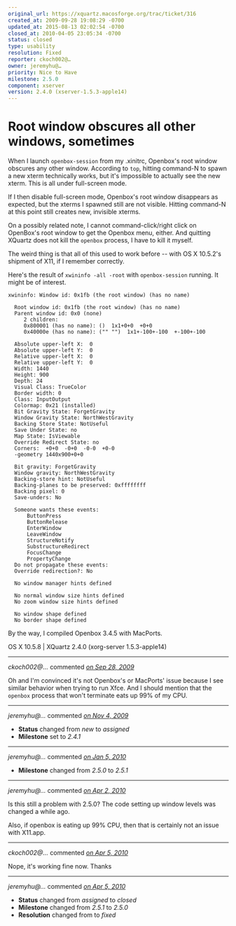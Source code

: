 ```yaml
---
original_url: https://xquartz.macosforge.org/trac/ticket/316
created_at: 2009-09-28 19:08:29 -0700
updated_at: 2015-08-13 02:02:54 -0700
closed_at: 2010-04-05 23:05:34 -0700
status: closed
type: usability
resolution: Fixed
reporter: ckoch002@…
owner: jeremyhu@…
priority: Nice to Have
milestone: 2.5.0
component: xserver
version: 2.4.0 (xserver-1.5.3-apple14)
---
```


Root window obscures all other windows, sometimes
=================================================


When I launch `openbox-session` from my .xinitrc, Openbox's root window obscures any other window. According to `top`, hitting command-N to spawn a new xterm technically works, but it's impossible to actually see the new xterm. This is all under full-screen mode.

If I then disable full-screen mode, Openbox's root window disappears as expected, but the xterms I spawned still are not visible. Hitting command-N at this point still creates new, invisible xterms.

On a possibly related note, I cannot command-click/right click on OpenBox's root window to get the Openbox menu, either. And quitting XQuartz does not kill the `openbox` process, I have to kill it myself.

The weird thing is that all of this used to work before -- with OS X 10.5.2's shipment of X11, if I remember correctly.

Here's the result of `xwininfo -all -root` with `openbox-session` running. It might be of interest.

    xwininfo: Window id: 0x1fb (the root window) (has no name)

      Root window id: 0x1fb (the root window) (has no name)
      Parent window id: 0x0 (none)
         2 children:
         0x800001 (has no name): ()  1x1+0+0  +0+0
         0x40000e (has no name): ("" "")  1x1+-100+-100  +-100+-100

      Absolute upper-left X:  0
      Absolute upper-left Y:  0
      Relative upper-left X:  0
      Relative upper-left Y:  0
      Width: 1440
      Height: 900
      Depth: 24
      Visual Class: TrueColor
      Border width: 0
      Class: InputOutput
      Colormap: 0x21 (installed)
      Bit Gravity State: ForgetGravity
      Window Gravity State: NorthWestGravity
      Backing Store State: NotUseful
      Save Under State: no
      Map State: IsViewable
      Override Redirect State: no
      Corners:  +0+0  -0+0  -0-0  +0-0
      -geometry 1440x900+0+0

      Bit gravity: ForgetGravity
      Window gravity: NorthWestGravity
      Backing-store hint: NotUseful
      Backing-planes to be preserved: 0xffffffff
      Backing pixel: 0
      Save-unders: No

      Someone wants these events:
          ButtonPress
          ButtonRelease
          EnterWindow
          LeaveWindow
          StructureNotify
          SubstructureRedirect
          FocusChange
          PropertyChange
      Do not propagate these events:
      Override redirection?: No

      No window manager hints defined

      No normal window size hints defined
      No zoom window size hints defined

      No window shape defined
      No border shape defined

By the way, I compiled Openbox 3.4.5 with MacPorts.

OS X 10.5.8 | XQuartz 2.4.0 (xorg-server 1.5.3-apple14)



---

*ckoch002@…* commented *[on Sep 28, 2009](https://xquartz.macosforge.org/trac/ticket/316#comment:1 "September 28, 2009 at 8:29 PM PDT")*

Oh and I'm convinced it's not Openbox's or MacPorts' issue because I see similar behavior when trying to run Xfce. And I should mention that the `openbox` process that won't terminate eats up 99% of my CPU.



---

*jeremyhu@…* commented *[on Nov 4, 2009](https://xquartz.macosforge.org/trac/ticket/316#comment:2 "November 4, 2009 at 6:50 PM PST")*

-   **Status** changed from *new* to *assigned*
-   **Milestone** set to *2.4.1*



---

*jeremyhu@…* commented *[on Jan 5, 2010](https://xquartz.macosforge.org/trac/ticket/316#comment:3 "January 5, 2010 at 7:09 PM PST")*

-   **Milestone** changed from *2.5.0* to *2.5.1*



---

*jeremyhu@…* commented *[on Apr 2, 2010](https://xquartz.macosforge.org/trac/ticket/316#comment:4 "April 2, 2010 at 9:04 PM PDT")*

Is this still a problem with 2.5.0? The code setting up window levels was changed a while ago.

Also, if openbox is eating up 99% CPU, then that is certainly not an issue with X11.app.



---

*ckoch002@…* commented *[on Apr 5, 2010](https://xquartz.macosforge.org/trac/ticket/316#comment:5 "April 5, 2010 at 5:58 PM PDT")*

Nope, it's working fine now. Thanks



---

*jeremyhu@…* commented *[on Apr 5, 2010](https://xquartz.macosforge.org/trac/ticket/316#comment:6 "April 5, 2010 at 11:05 PM PDT")*

-   **Status** changed from *assigned* to *closed*
-   **Milestone** changed from *2.5.1* to *2.5.0*
-   **Resolution** changed from to *fixed*



